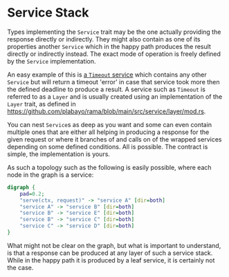 # Service Stack

Types implementing the `Service` trait may be the one actually providing the response directly or indirectly.
They might also contain as one of its properties another `Service` which in the happy path produces the
result directly or indirectly instead. The exact mode of operation is freely defined by the `Service` implementation.

An easy example of this is [a `Timeout` service](https://github.com/plabayo/rama/blob/main/src/service/layer/timeout/mod.rs)
which contains any other `Service` but will return a timeout 'error' in case that service took more
then the defined deadline to produce a result. A service such as `Timeout` is referred to as a `Layer` and
is usually created using an implementation of the `Layer` trait, as defined in
<https://github.com/plabayo/rama/blob/main/src/service/layer/mod.rs>.

You can nest `Service`s as deep as you want and some can even contain multiple ones that are either
all helping in producing a response for the given request or where it branches of and calls on of the wrapped services
depending on some defined conditions. All is possible. The contract is simple, the implementation is yours.

As such a topology such as the following is easily possible, where each node in the graph is a service:

<div class="book-article-image-center">

```dot process
digraph {
    pad=0.2;
    "serve(ctx, request)" -> "service A" [dir=both]
    "service A" -> "service B" [dir=both]
    "service B" -> "service E" [dir=both]
    "service B" -> "service C" [dir=both]
    "service C" -> "service D" [dir=both]
}
```

</div>

What might not be clear on the graph, but what is important to understand,
is that a response can be produced at any layer of such a service stack. While in the happy
path it is produced by a leaf service, it is certainly not the case.
